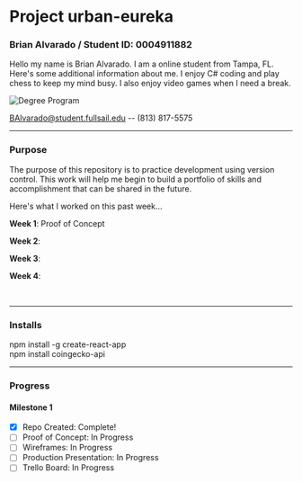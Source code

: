 # Project urban-eureka
### Brian Alvarado / Student ID: 0004911882 
 Hello my name is Brian Alvarado. I am a online student from Tampa, FL. Here's some additional information about me. I enjoy C# coding and play chess to keep my mind busy. I also enjoy video games when I need a break.


![Degree Program](https://img.shields.io/badge/degree-web%20design%20%26%20development-blue.svg)&nbsp;


BAlvarado@student.fullsail.edu -- (813) 817-5575 


---
### Purpose

The purpose of this repository is to practice development using version control. This work will help me begin to build a portfolio of skills and accomplishment that can be shared in the future. 

Here's what I worked on this past week...

**Week 1**: Proof of Concept 

**Week 2**:    

**Week 3**:    

**Week 4**:   


<br>

---
### Installs

npm install -g create-react-app <br>
npm install coingecko-api

---
### Progress

#### Milestone 1

- [X] Repo Created: Complete! 
- [ ] Proof of Concept: In Progress
- [ ] Wireframes: In Progress 
- [ ] Production Presentation: In Progress
- [ ] Trello Board: In Progress
